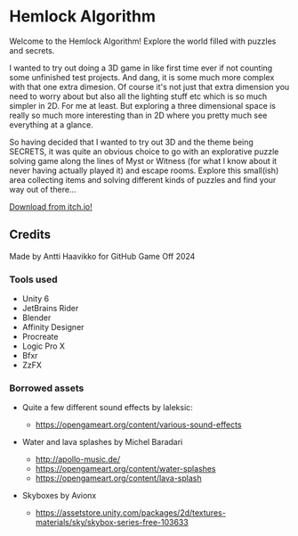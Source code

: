 # Hemlock Algorithm

Welcome to the Hemlock Algorithm! Explore the world filled with puzzles and secrets.

I wanted to try out doing a 3D game in like first time ever if not counting some unfinished test projects. And dang, it is some much more complex with that one extra dimesion. Of course it's not just that extra dimension you need to worry about but also all the lighting stuff etc which is so much simpler in 2D. For me at least. But exploring a three dimensional space is really so much more interesting than in 2D where you pretty much see everything at a glance.

So having decided that I wanted to try out 3D and the theme being SECRETS, it was quite an obvious choice to go with an explorative puzzle solving game along the lines of Myst or Witness (for what I know about it never having actually played it) and escape rooms. Explore this small(ish) area collecting items and solving different kinds of puzzles and find your way out of there...

[Download from itch.io!](https://anttihaavikko.itch.io/hemlock-algorithm)

## Credits

Made by Antti Haavikko for GitHub Game Off 2024

### Tools used

- Unity 6
- JetBrains Rider
- Blender
- Affinity Designer
- Procreate
- Logic Pro X
- Bfxr
- ZzFX

### Borrowed assets

- Quite a few different sound effects by laleksic:
    - https://opengameart.org/content/various-sound-effects

- Water and lava splashes by Michel Baradari
  - http://apollo-music.de/
  - https://opengameart.org/content/water-splashes
  - https://opengameart.org/content/lava-splash

- Skyboxes by Avionx
  - https://assetstore.unity.com/packages/2d/textures-materials/sky/skybox-series-free-103633
